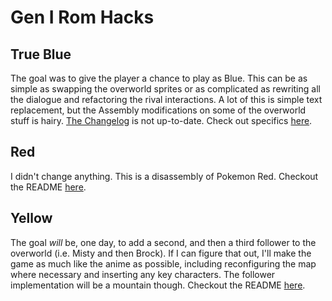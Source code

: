 # Gen I Rom Hacks


## True Blue
The goal was to give the player a chance to play as Blue. This can be as simple as swapping the overworld sprites or as complicated as rewriting all the dialogue and refactoring the rival interactions. A lot of this is simple text replacement, but the Assembly modifications on some of the overworld stuff is hairy. [The Changelog](https://github.com/gcox32/rom-hacks/blob/main/blue/CHANGELOG.md) is not up-to-date. Check out specifics [here](https://github.com/gcox32/rom-hacks/blob/main/blue/README.md).

## Red
I didn't change anything. This is a disassembly of Pokemon Red. Checkout the README [here](https://github.com/gcox32/rom-hacks/blob/main/red/README.md).

## Yellow
The goal _will_ be, one day, to add a second, and then a third follower to the overworld (i.e. Misty and then Brock). If I can figure that out, I'll make the game as much like the anime as possible, including reconfiguring the map where necessary and inserting any key characters. The follower implementation will be a mountain though. Checkout the README [here](https://github.com/gcox32/rom-hacks/blob/main/yellow/README.md).
